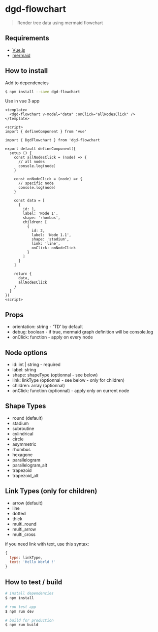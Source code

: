 # dgd-flowchart
> Render tree data using mermaid flowchart

## Requirements
+ [Vue.js](https://vuejs.org/)
+ [mermaid](https://mermaid-js.github.io/mermaid/#/)

## How to install

Add to dependencies
```bash
$ npm install --save dgd-flowchart
```

Use in vue 3 app
```vue
<template>
  <dgd-flowchart v-model="data" :onClick="allNodesClick" />
</template>

<script>
import { defineComponent } from 'vue'

import { DgdFlowchart } from 'dgd-flowchart

export default defineComponent({
  setup () {
    const allNodesClick = (node) => {
      // all nodes
      console.log(node)
    }

    const onNodeClick = (node) => {
      // specific node
      console.log(node)
    }

    const data = [
      {
        id: 1,
        label: 'Node 1',
        shape: 'rhombus',
        children: [
          {
            id: 2,
            label: 'Node 1.1',
            shape: 'stadium',
            link: 'line',
            onClick: onNodeClick
          }
        ]
      }
    ]

    return {
      data,
      allNodesClick
    }
  }
})
<script>
```

## Props
+ orientation: string - 'TD' by default
+ debug: boolean - if true, mermaid graph definition will be console.log
+ onClick: function - apply on every node

## Node options
+ id: int | string - required
+ label: string
+ shape: shapeType (optionnal - see below)
+ link: linkType (optionnal - see below - only for children)
+ children: array (optionnal)
+ onClick: function (optionnal) - apply only on current node

## Shape Types
+ round (default)
+ stadium
+ subroutine
+ cylindrical
+ circle
+ asymmetric
+ rhombus
+ hexagone
+ parallelogram
+ parallelogram_alt
+ trapezoid
+ trapezoid_alt


## Link Types (only for children)
+ arrow (default)
+ line
+ dotted
+ thick
+ multi_round
+ multi_arrow
+ multi_cross

if you need link with text, use this syntax:
```js
{
  type: linkType,
  text: 'Hello World !'
}
```

## How to test / build

```bash
# install dependencies
$ npm install

# run test app
$ npm run dev

# build for production
$ npm run build
```
